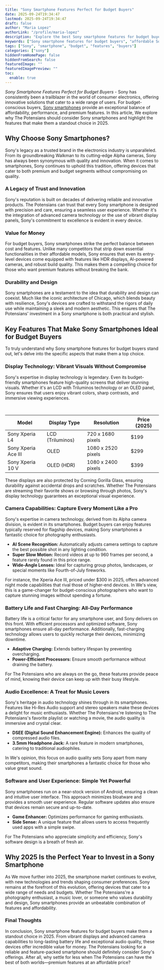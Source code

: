 ```yaml
---
title: "Sony Smartphone Features Perfect for Budget Buyers"
date: 2025-09-24T19:34:47
lastmod: 2025-09-24T19:34:47
draft: false
author: "Maria Lopez"
authorLink: "/profile/maria-lopez"
description: "Explore the best Sony smartphone features for budget buyers, offering exceptional value with advanced technology, sleek designs, and reliable performance."
keywords: ["Sony smartphone features for budget buyers", "affordable Sony smartphones", "budget Sony smartphone features 2025"]
tags: ["Sony", "smartphone", "budget", "features", "buyers"]
categories: ["sony"]
hiddenFromHomePage: false
hiddenFromSearch: false
featuredImage: ""
featuredImagePreview: ""
toc:
  enable: true
---
```


*Sony Smartphone Features Perfect for Budget Buyers* - Sony has consistently been a trailblazer in the world of consumer electronics, offering innovative solutions that cater to a wide range of users. For budget-conscious buyers, [Sony smartphones](/sony/features-of-affordable-sony-smartphones) provide an exceptional balance of affordability, performance, and premium features. In this article, We explore why The Potensians should consider Sony smartphones and highlight the features that make them a standout choice in 2025.

## Why Choose Sony Smartphones?

Sony's legacy as a trusted brand in the electronics industry is unparalleled. From its groundbreaking Walkman to its cutting-edge Alpha cameras, Sony has always been synonymous with quality and innovation. When it comes to smartphones, Sony continues to uphold this tradition, offering devices that cater to both premium and budget segments without compromising on quality.

### A Legacy of Trust and Innovation

Sony's reputation is built on decades of delivering reliable and innovative products. The Potensians can trust that every Sony smartphone is designed with precision and care, ensuring a seamless user experience. Whether it's the integration of advanced camera technology or the use of vibrant display panels, Sony's commitment to excellence is evident in every device.

### Value for Money

For budget buyers, Sony smartphones strike the perfect balance between cost and features. Unlike many competitors that strip down essential functionalities in their affordable models, Sony ensures that even its entry-level devices come equipped with features like HDR displays, AI-powered cameras, and robust build quality. This makes them a compelling choice for those who want premium features without breaking the bank.

### Durability and Design

Sony smartphones are a testament to the idea that durability and design can coexist. Much like the iconic architecture of Chicago, which blends beauty with resilience, Sony's devices are crafted to withstand the rigors of daily use while maintaining a sleek and modern aesthetic. This ensures that The Potensians' investment in a Sony smartphone is both practical and stylish.

## Key Features That Make Sony Smartphones Ideal for Budget Buyers

To truly understand why Sony smartphone features for budget buyers stand out, let's delve into the specific aspects that make them a top choice.

### Display Technology: Vibrant Visuals Without Compromise

Sony's expertise in display technology is legendary. Even its budget-friendly smartphones feature high-quality screens that deliver stunning visuals. Whether it's an LCD with Triluminos technology or an OLED panel, Sony ensures that users enjoy vibrant colors, sharp contrasts, and immersive viewing experiences.

<div class="table-responsive">
<table class="html-table">
<thead>
<tr>
<th>Model</th>
<th>Display Type</th>
<th>Resolution</th>
<th>Price (2025)</th>
</tr>
​</thead>
<tbody>
<tr>
<td>Sony Xperia L4</td>
<td>LCD (Triluminos)</td>
<td>720 x 1680 pixels</td>
<td>$199</td>
</tr>
<tr>
<td>Sony Xperia Ace III</td>
<td>OLED</td>
<td>1080 x 2520 pixels</td>
<td>$299</td>
</tr>
<tr>
<td>Sony Xperia 10 V</td>
<td>OLED (HDR)</td>
<td>1080 x 2400 pixels</td>
<td>$399</td>
</tr>
</tbody>
</table>
</div>

These displays are also protected by Corning Gorilla Glass, ensuring durability against accidental drops and scratches. Whether The Potensians are streaming their favorite shows or browsing through photos, Sony's display technology guarantees an exceptional visual experience.

### Camera Capabilities: Capture Every Moment Like a Pro

Sony's expertise in camera technology, derived from its Alpha camera division, is evident in its smartphones. Budget buyers can enjoy features typically reserved for flagship devices, making Sony smartphones a fantastic choice for photography enthusiasts.

- **AI Scene Recognition:** Automatically adjusts camera settings to capture the best possible shot in any lighting condition.
- **Super Slow Motion:** Record videos at up to 960 frames per second, a feature rarely found in this price range.
- **Wide-Angle Lenses:** Ideal for capturing group photos, landscapes, or special moments like Fourth-of-July fireworks.

For instance, the Xperia Ace III, priced under $300 in 2025, offers advanced night mode capabilities that rival those of higher-end devices. In We's view, this is a game-changer for budget-conscious photographers who want to capture stunning images without spending a fortun​e.

### Battery Life and Fast Charging: All-Day Performance

Battery life is a critical factor ​for any smartphone user, and Sony delivers on this front. With efficient processors and optimized software, Sony smartphones ensure all-day performance. Additionally, fast-charging technology allows users to quickly recharge their devices, minimizing downtime.

- **Adaptive Charging:** Extends battery lifespan by preventing overcharging.
- **Power-Efficient Processors:** Ensure smooth performance without draining the battery.

For The Potensians who are always on the go, these features provide peace of mind, knowing their device can keep up with their busy lifestyle.

### Audio Excellence: A Treat for Music Lovers

Sony's heritage in audio technology shines through in its smartphones. Features like Hi-Res Audio support and stereo speakers make these devices a delight for music enthusiasts. Whether The Potensians're listening to The Potensians's favorite playlist or watching a movie, the audio quality is immersive and crystal clear.

- **DSEE (Digital Sound Enhancement Engine):** Enhances the quality of compressed audio files.
- **3.5mm Headphone Jack:** A rare feature in modern smartphones, catering to traditional audiophiles.

In We's opinion, this focus on audio quality sets Sony apart from many competitors, making their smartphones a fantastic choice for those who value great sound.

### Software and User Experience: Simple Yet Powerful

Sony smartphones run on a near-stock version of Android, ensuring a clean and intuitive user interface. This approach minimizes bloatware and provides a smooth user experience. Regular software updates also ensure that devices remain secure and up-to-date.

- **Game Enhancer:** Optimizes performance for gaming enthusiasts.
- **Side Sense:** A unique feature that allows users to access frequently used apps with a simple swipe.

For The Potensians who appreciate simplicity and efficiency, Sony's software design is a breath of fresh air.

## Why 2025 Is the Perfect Year to Invest in a Sony Smartphone

As We move further into 2025, the smartphone market continues to evolve, with new technologies and trends shaping consumer preferences. Sony remains at the forefront of this evolution, offering devices that cater to a wide range of needs and budgets. Whether The Potensians're a photography enthusiast, a music lover, or someone who values durability and design, Sony smartphones provide an unbeatable combination of features and affordability.

### Final Thoughts

In conclusion, Sony smartphone features for budget buyers make them a standout choice in 2025. From vibrant displays and advanced camera capabilities to long-lasting battery life and exceptional audio quality, these devices offer incredible value for money. The Potensians looking for a reliable and feature-packed smartphone should definitely consider Sony's offerings. After all, why settle for less when The Potensians can have the best of both worlds—premium features at an affordable price?